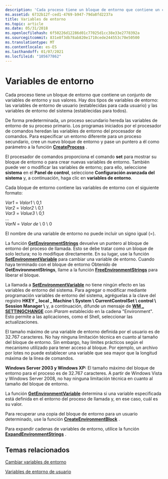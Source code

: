 ```yaml
---
description: 'Cada proceso tiene un bloque de entorno que contiene un conjunto de variables de entorno y sus valores. Hay dos tipos de variables de entorno: las variables de entorno de usuario (establecidas para cada usuario) y las variables de entorno del sistema (establecidas para todos).'
ms.assetid: 6732b12f-ced1-4769-b947-79da8fd2237a
title: Variables de entorno
ms.topic: article
ms.date: 05/31/2018
ms.openlocfilehash: 6f50226d12286d01c77025d1cc38e33e2778392a
ms.sourcegitcommit: 831e8f3db78ab820e1710cede244553c70e50500
ms.translationtype: MT
ms.contentlocale: es-ES
ms.lasthandoff: 01/07/2021
ms.locfileid: "105677862"
---
```

# <a name="environment-variables"></a>Variables de entorno

Cada proceso tiene un bloque de entorno que contiene un conjunto de variables de entorno y sus valores. Hay dos tipos de variables de entorno: las variables de entorno de usuario (establecidas para cada usuario) y las variables de entorno del sistema (establecidas para todos).

De forma predeterminada, un proceso secundario hereda las variables de entorno de su proceso primario. Los programas iniciados por el procesador de comandos heredan las variables de entorno del procesador de comandos. Para especificar un entorno diferente para un proceso secundario, cree un nuevo bloque de entorno y pase un puntero a él como parámetro a la función [**CreateProcess**](/windows/win32/api/processthreadsapi/nf-processthreadsapi-createprocessa) .

El procesador de comandos proporciona el comando **set** para mostrar su bloque de entorno o para crear nuevas variables de entorno. También puede ver o modificar las variables de entorno; para ello, seleccione **sistema** en el **Panel de control**, seleccione **Configuración avanzada del sistema** y, a continuación, haga clic en **variables de entorno**.

Cada bloque de entorno contiene las variables de entorno con el siguiente formato:<dl> *Var1* = *Valor1* \\ 0,1  
*Var2* = *Valor2* \\ 0,1  
*Var3* = *Value3* \\ 0,1  
...  
*VarN* = *Valor de* \\ 0 \\ 0  
</dl>

El nombre de una variable de entorno no puede incluir un signo igual (=).

La función [**GetEnvironmentStrings**](/windows/win32/api/processenv/nf-processenv-getenvironmentstrings) devuelve un puntero al bloque de entorno del proceso de llamada. Esto se debe tratar como un bloque de solo lectura; no lo modifique directamente. En su lugar, use la función [**SetEnvironmentVariable**](/windows/desktop/api/WinBase/nf-winbase-setenvironmentvariable) para cambiar una variable de entorno. Cuando haya terminado con el bloque de entorno Obtenido de **GetEnvironmentStrings**, llame a la función [**FreeEnvironmentStrings**](/windows/win32/api/processenv/nf-processenv-freeenvironmentstringsa) para liberar el bloque.

La llamada a [**SetEnvironmentVariable**](/windows/desktop/api/WinBase/nf-winbase-setenvironmentvariable) no tiene ningún efecto en las variables de entorno del sistema. Para agregar o modificar mediante programación variables de entorno del sistema, agréguelas a la clave del registro **HKEY \_ local \_ Machine \\ System \\ CurrentControlSet \\ control \\ Session Manager \\** y, a continuación, difunde un mensaje de [**WM \_ SETTINGCHANGE**](/windows/desktop/winmsg/wm-settingchange) con *lParam* establecido en la cadena "Environment". Esto permite a las aplicaciones, como el Shell, seleccionar las actualizaciones.

El tamaño máximo de una variable de entorno definida por el usuario es de 32.767 caracteres. No hay ninguna limitación técnica en cuanto al tamaño del bloque de entorno. Sin embargo, hay límites prácticos según el mecanismo utilizado para tener acceso al bloque. Por ejemplo, un archivo por lotes no puede establecer una variable que sea mayor que la longitud máxima de la línea de comandos.

**Windows Server 2003 y Windows XP:** El tamaño máximo del bloque de entorno para el proceso es de 32.767 caracteres. A partir de Windows Vista y Windows Server 2008, no hay ninguna limitación técnica en cuanto al tamaño del bloque de entorno.

La función [**GetEnvironmentVariable**](/windows/desktop/api/WinBase/nf-winbase-getenvironmentvariable) determina si una variable especificada está definida en el entorno del proceso de llamada y, en ese caso, cuál es su valor.

Para recuperar una copia del bloque de entorno para un usuario determinado, use la función [**CreateEnvironmentBlock**](/windows/win32/api/userenv/nf-userenv-createenvironmentblock) .

Para expandir cadenas de variables de entorno, utilice la función [**ExpandEnvironmentStrings**](/windows/desktop/api/processenv/nf-processenv-expandenvironmentstringsa) .

## <a name="related-topics"></a>Temas relacionados

<dl> <dt>

[Cambiar variables de entorno](changing-environment-variables.md)
</dt> <dt>

[Variables de entorno de usuario](../shell/user-environment-variables.md)
</dt> </dl>

 

 
